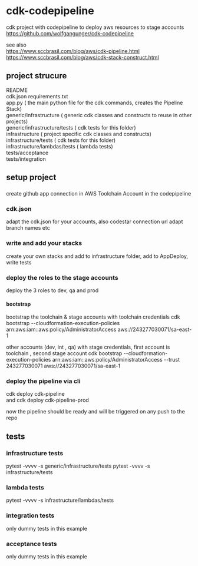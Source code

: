 # cdk-codepipeline  
cdk project with codepipeline to deploy aws resources to stage accounts  
https://github.com/wolfgangunger/cdk-codepipeline  
  
see also  
https://www.sccbrasil.com/blog/aws/cdk-pipeline.html  
https://www.sccbrasil.com/blog/aws/cdk-stack-construct.html  
  
## project strucure  

README  
cdk.json
requirements.txt  
app.py ( the main python file for the cdk commands, creates the Pipeline Stack)  
generic/infrastructure ( generic cdk classes and constructs to reuse in other projects)  
generic/infrastructure/tests ( cdk tests for this folder)  
infrastructure ( project specific cdk classes and constructs)  
infrastructure/tests ( cdk tests for this folder)  
infrastructure/lambdas/tests ( lambda tests)  
tests/acceptance  
tests/integration  



## setup project
###
create github app connection in AWS Toolchain Account in the codepipeline
### cdk.json
adapt the cdk.json for your accounts, also codestar connection url
adapt branch names etc
### write and add your stacks
create your own stacks and add to infrastructure folder, add to AppDeploy, write tests
### deploy the roles to the stage accounts
deploy the 3 roles to dev, qa and prod
#### bootstrap
bootstrap the toolchain & stage accounts
with toolchain credentials
cdk bootstrap   --cloudformation-execution-policies arn:aws:iam::aws:policy/AdministratorAccess  aws://243277030071/sa-east-1

other accounts (dev, int , qa)
with stage credentials, first account is toolchain , second stage account
cdk bootstrap --cloudformation-execution-policies arn:aws:iam::aws:policy/AdministratorAccess --trust 243277030071 aws://243277030071/sa-east-1



### deploy the pipeline via cli    
cdk deploy  cdk-pipeline  
and
cdk deploy cdk-pipeline-prod
  
now the pipeline should be ready and will be triggered on any push to the repo  

## tests
### infrastructure tests
pytest -vvvv -s generic/infrastructure/tests
pytest -vvvv -s infrastructure/tests
### lambda tests 
pytest -vvvv -s infrastructure/lambdas/tests
### integration tests
only dummy tests in this example 
### acceptance tests
only dummy tests in this example 



